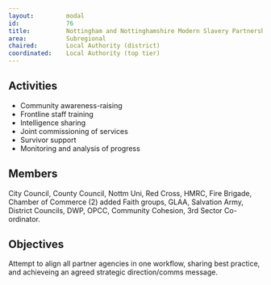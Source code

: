 ```yaml
---
layout: 		modal
id: 			76
title: 			Nottingham and Nottinghamshire Modern Slavery Partnership
area: 			Subregional
chaired: 		Local Authority (district)
coordinated:	Local Authority (top tier)
---
```


Activities
----------

* Community awareness-raising
* Frontline staff training
* Intelligence sharing
* Joint commissioning of services
* Survivor support
* Monitoring and analysis of progress

Members
-------

City Council, County Council, Nottm Uni, Red Cross, HMRC, Fire Brigade, Chamber of Commerce (2) added Faith groups, GLAA, Salvation Army, District Councils, DWP, OPCC, Community Cohesion, 3rd Sector Co-ordinator.

Objectives
----------

Attempt to align all partner agencies in one workflow, sharing best practice, and achieveing an agreed strategic direction/comms message.